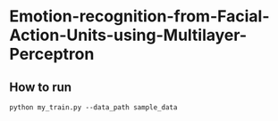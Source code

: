 # Emotion-recognition-from-Facial-Action-Units-using-Multilayer-Perceptron

<h2>How to run</h2>

```
python my_train.py --data_path sample_data
```
